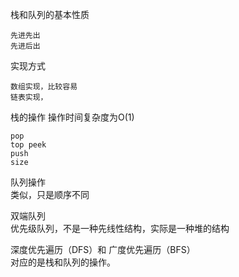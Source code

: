 栈和队列的基本性质	

    先进先出
    先进后出
    
实现方式	

    数组实现，比较容易
    链表实现，


栈的操作    操作时间复杂度为O(1)	

    pop
    top peek
    push
    size
    
队列操作	
    类似，只是顺序不同

双端队列	
优先级队列，不是一种先线性结构，实际是一种堆的结构

深度优先遍历（DFS）和 广度优先遍历（BFS）    
对应的是栈和队列的操作。
